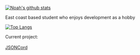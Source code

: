 [![Noah's github stats](https://github-readme-stats.vercel.app/api?username=noahalma)](https://github.com/noahalma)

East coast based student who enjoys development as a hobby

[![Top Langs](https://github-readme-stats.vercel.app/api/top-langs/?username=noahalma&layout=compact)](https://github.com/anuraghazra/github-readme-stats)

Current project:<br><br>
<a href="https://github.com/noahalma/JSONCord">JSONCord</a><br>

